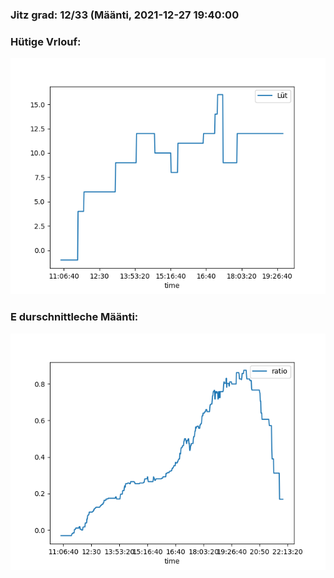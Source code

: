 ### Jitz grad: 12/33 (Määnti, 2021-12-27 19:40:00

### Hütige Vrlouf:
![Graph](Today.png)

### E durschnittleche Määnti:
![Graph](Määnti.png)